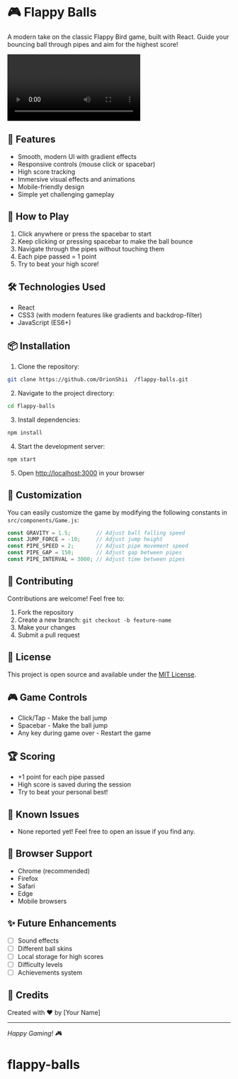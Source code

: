 # 🎮 Flappy Balls

A modern take on the classic Flappy Bird game, built with React. Guide your bouncing ball through pipes and aim for the highest score!

![Flappy Balls Game](public/flappy-balls.mp4)

## 🚀 Features

- Smooth, modern UI with gradient effects
- Responsive controls (mouse click or spacebar)
- High score tracking
- Immersive visual effects and animations
- Mobile-friendly design
- Simple yet challenging gameplay

## 🎯 How to Play

1. Click anywhere or press the spacebar to start
2. Keep clicking or pressing spacebar to make the ball bounce
3. Navigate through the pipes without touching them
4. Each pipe passed = 1 point
5. Try to beat your high score!

## 🛠️ Technologies Used

- React
- CSS3 (with modern features like gradients and backdrop-filter)
- JavaScript (ES6+)

## 📦 Installation

1. Clone the repository:
```bash
git clone https://github.com/OrionShii  /flappy-balls.git
```

2. Navigate to the project directory:
```bash
cd flappy-balls
```

3. Install dependencies:
```bash
npm install
```

4. Start the development server:
```bash
npm start
```

5. Open [http://localhost:3000](http://localhost:3000) in your browser

## 🎨 Customization

You can easily customize the game by modifying the following constants in `src/components/Game.js`:

```javascript
const GRAVITY = 1.5;        // Adjust ball falling speed
const JUMP_FORCE = -10;     // Adjust jump height
const PIPE_SPEED = 2;       // Adjust pipe movement speed
const PIPE_GAP = 150;       // Adjust gap between pipes
const PIPE_INTERVAL = 3000; // Adjust time between pipes
```

## 🤝 Contributing

Contributions are welcome! Feel free to:

1. Fork the repository
2. Create a new branch: `git checkout -b feature-name`
3. Make your changes
4. Submit a pull request

## 📝 License

This project is open source and available under the [MIT License](LICENSE).

## 🎮 Game Controls

- Click/Tap - Make the ball jump
- Spacebar - Make the ball jump
- Any key during game over - Restart the game

## 🏆 Scoring

- +1 point for each pipe passed
- High score is saved during the session
- Try to beat your personal best!

## 🐛 Known Issues

- None reported yet! Feel free to open an issue if you find any.

## 📱 Browser Support

- Chrome (recommended)
- Firefox
- Safari
- Edge
- Mobile browsers

## ✨ Future Enhancements

- [ ] Sound effects
- [ ] Different ball skins
- [ ] Local storage for high scores
- [ ] Difficulty levels
- [ ] Achievements system

## 👥 Credits

Created with ❤️ by [Your Name]

---
*Happy Gaming! 🎮*
# flappy-balls
